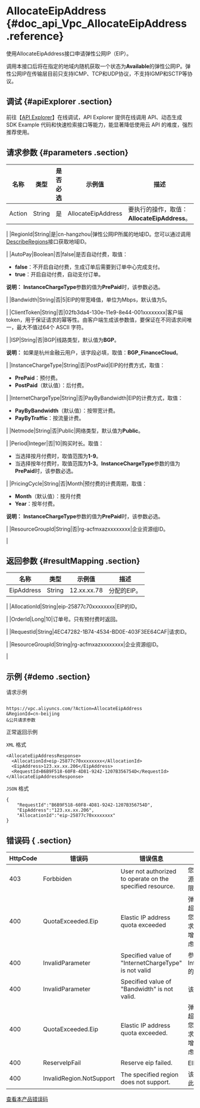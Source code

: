 # AllocateEipAddress {#doc_api_Vpc_AllocateEipAddress .reference}

使用AllocateEipAddress接口申请弹性公网IP（EIP）。

调用本接口后将在指定的地域内随机获取一个状态为**Available**的弹性公网IP。弹性公网IP在传输层目前只支持ICMP、TCP和UDP协议，不支持IGMP和SCTP等协议。

## 调试 {#apiExplorer .section}

前往【[API Explorer](https://api.aliyun.com/#product=Vpc&api=AllocateEipAddress)】在线调试，API Explorer 提供在线调用 API、动态生成 SDK Example 代码和快速检索接口等能力，能显著降低使用云 API 的难度，强烈推荐使用。

## 请求参数 {#parameters .section}

|名称|类型|是否必选|示例值|描述|
|--|--|----|---|--|
|Action|String|是|AllocateEipAddress|要执行的操作，取值：**AllocateEipAddress**。

 |
|RegionId|String|是|cn-hangzhou|弹性公网IP所属的地域ID。您可以通过调用[DescribeRegions](~~36063~~)接口获取地域ID。

 |
|AutoPay|Boolean|否|false|是否自动付费，取值：

 -   **false**：不开启自动付费，生成订单后需要到订单中心完成支付。
-   **true**：开启自动付费，自动支付订单。

 **说明：** **InstanceChargeType**参数的值为**PrePaid**时，该参数必选。

 |
|Bandwidth|String|否|5|EIP的带宽峰值，单位为Mbps，默认值为5。

 |
|ClientToken|String|否|02fb3da4-130e-11e9-8e44-001xxxxxxxx|客户端token，用于保证请求的幂等性。由客户端生成该参数值，要保证在不同请求间唯一，最大不值过64个 ASCII 字符。

 |
|ISP|String|否|BGP|线路类型，默认值为**BGP**。

 **说明：** 如果是杭州金融云用户，该字段必填，取值：**BGP\_FinanceCloud**。

 |
|InstanceChargeType|String|否|PostPaid|EIP的付费方式，取值：

 -   **PrePaid**：预付费。
-   **PostPaid**（默认值）：后付费。

 |
|InternetChargeType|String|否|PayByBandwidth|EIP的计费方式，取值：

 -   **PayByBandwidth**（默认值）：按带宽计费。
-   **PayByTraffic**：按流量计费。

 |
|Netmode|String|否|Public|网络类型，默认值为**Public**。

 |
|Period|Integer|否|10|购买时长。取值：

 -   当选择按月付费时，取值范围为**1-9**。
-   当选择按年付费时，取值范围为**1-3**。**InstanceChargeType**参数的值为**PrePaid**时，该参数必选。

 |
|PricingCycle|String|否|Month|预付费的计费周期，取值：

 -   **Month**（默认值）：按月付费
-   **Year**：按年付费。

**说明：** **InstanceChargeType**参数的值为**PrePaid**时，该参数必选。


 |
|ResourceGroupId|String|否|rg-acfmxazxxxxxxxx|企业资源组ID。

 |

## 返回参数 {#resultMapping .section}

|名称|类型|示例值|描述|
|--|--|---|--|
|EipAddress|String|12.xx.xx.78|分配的EIP。

 |
|AllocationId|String|eip-25877c70xxxxxxxx|EIP的ID。

 |
|OrderId|Long|10|订单号。只有预付费时返回。

 |
|RequestId|String|4EC47282-1B74-4534-BD0E-403F3EE64CAF|请求ID。

 |
|ResourceGroupId|String|rg-acfmxazxxxxxxxx|企业资源组ID。

 |

## 示例 {#demo .section}

请求示例

``` {#request_demo}

https://vpc.aliyuncs.com/?Action=AllocateEipAddress
&RegionId=cn-beijing
&公共请求参数

```

正常返回示例

`XML` 格式

``` {#xml_return_success_demo}
<AllocateEipAddressResponse>
  <AllocationId>eip-25877c70xxxxxxxx</AllocationId>
  <EipAddress>123.xx.xx.206</EipAddress>
  <RequestId>B6B9F518-60F8-4D81-9242-1207B356754D</RequestId>
</AllocateEipAddressResponse>

```

`JSON` 格式

``` {#json_return_success_demo}
{
	"RequestId":"B6B9F518-60F8-4D81-9242-1207B356754D",
	"EipAddress":"123.xx.xx.206",
	"AllocationId":"eip-25877c70xxxxxxxx"
}
```

## 错误码 { .section}

|HttpCode|错误码|错误信息|描述|
|--------|---|----|--|
|403|Forbbiden|User not authorized to operate on the specified resource.|您没有权限操作该资源，请您申请操作权限后再试。|
|400|QuotaExceeded.Eip|Elastic IP address quota exceeded|弹性公网 IP 的个数超过额度限制，如果您有更多额度的需求，请提交工单申请增加限额，建议您考虑使用NAT网关。|
|400|InvalidParameter|Specified value of "InternetChargeType" is not valid|参数InternetChargeType的值不合法。|
|400|InvalidParameter|Specified value of "Bandwidth" is not valid.|该带宽不合法。|
|400|QuotaExceeded.Eip|Elastic IP address quota exceeded.|弹性公网 IP 的个数超过额度限制，如果您有更多额度的需求，请提交工单申请增加限额，建议您考虑使用NAT网关。|
|400|ReserveIpFail|Reserve eip failed.|EIP预留失败。|
|400|InvalidRegion.NotSupport|The specified region does not support.|该 RegionId 不支持此操作。|

[查看本产品错误码](https://error-center.aliyun.com/status/product/Vpc)

